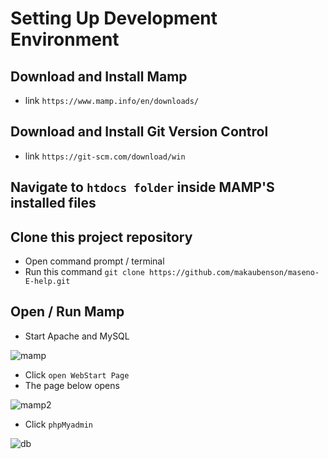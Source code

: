 # Setting Up Development Environment 

## Download and Install Mamp
- link `https://www.mamp.info/en/downloads/`

## Download and Install Git Version Control
- link `https://git-scm.com/download/win`

## Navigate to `htdocs folder` inside MAMP'S installed files

## Clone this project repository
- Open command prompt / terminal
- Run this command `git clone https://github.com/makaubenson/maseno-E-help.git`

## Open / Run Mamp
- Start Apache and MySQL

![mamp](https://user-images.githubusercontent.com/59168713/161569802-0cb6d710-33ef-427b-934b-1ec3400d1c98.png)

- Click `open WebStart Page`
- The page below opens

![mamp2](https://user-images.githubusercontent.com/59168713/161570340-1b18648d-2d0c-46e8-84f2-7af994a98699.png)

- Click `phpMyadmin`

![db](https://user-images.githubusercontent.com/59168713/161571173-9e570fe2-5e09-4602-98c5-9288ee04204b.png)